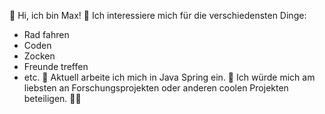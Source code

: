 👋 Hi, ich bin Max! 
👀 Ich interessiere mich für die verschiedensten Dinge:
  - Rad fahren
  - Coden
  - Zocken
  - Freunde treffen
  - etc.
🌱 Aktuell arbeite ich mich in Java Spring ein.
💞️ Ich würde mich am liebsten an Forschungsprojekten oder anderen coolen Projekten beteiligen. ✌🏻


<!---
asune/asune is a ✨ special ✨ repository because its `README.md` (this file) appears on your GitHub profile.
You can click the Preview link to take a look at your changes.
--->
